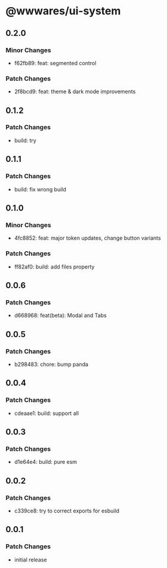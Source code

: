 # @wwwares/ui-system

## 0.2.0

### Minor Changes

- f62fb89: feat: segmented control

### Patch Changes

- 2f8bcd9: feat: theme & dark mode improvements

## 0.1.2

### Patch Changes

- build: try

## 0.1.1

### Patch Changes

- build: fix wrong build

## 0.1.0

### Minor Changes

- 4fc8852: feat: major token updates, change button variants

### Patch Changes

- ff82af0: build: add files property

## 0.0.6

### Patch Changes

- d668968: feat(beta): Modal and Tabs

## 0.0.5

### Patch Changes

- b298483: chore: bump panda

## 0.0.4

### Patch Changes

- cdeaae1: build: support all

## 0.0.3

### Patch Changes

- d1e64e4: build: pure esm

## 0.0.2

### Patch Changes

- c339ce8: try to correct exports for esbuild

## 0.0.1

### Patch Changes

- initial release
